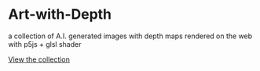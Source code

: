 # Art-with-Depth

a collection of A.I. generated images with depth maps rendered on the web with p5js + glsl shader

[View the collection](https://pearsonkyle.github.io/Art-with-Depth/)